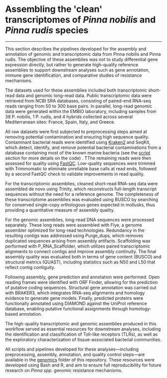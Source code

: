 # Assembling the 'clean' transcriptomes  of *Pinna nobilis* and *Pinna rudis* species
------------------------------------------------------------------------
This section describes the pipelines developed for the assembly and annotation of genomic and transcriptomic data from Pinna nobilis and Pinna rudis. The objective of these assemblies was not to study differential gene expression directly, but rather to generate high-quality reference assemblies to support downstream analyses such as gene annotation, immune gene identification, and comparative studies of resistance mechanisms.

The datasets used for these assemblies included both transcriptomic short-read data and genomic long-read data. Public transcriptomic data were retrieved from NCBI SRA databases, consisting of paired-end RNA-seq reads ranging from 50 to 300 base pairs. In parallel, long-read genomic data were generated within the EMBIO laboratory, including samples from 38 P. nobilis, 1 P. rudis, and 4 hybrids collected across several Mediterranean sites: France, Spain, Italy, and Greece.

All raw datasets were first subjected to preprocessing steps aimed at removing potential contamination and ensuring high sequence quality. Contaminant bacterial reads were identified using [Kraken2](./Kraken_2.md#Kraken2) and SeqKit, which detect, identify, and remove potential bacterial contaminations from a database containing most of the known marine bacteria (see the [script](./Script_classification.md) section for more details on the code) . TThe remaining reads were then assessed for quality using [FastQC](./FastQC.md#FastQC). Low-quality sequences were trimmed with Trimmomatic to eliminate unreliable base calls at read ends, followed by a second FastQC check to validate improvements in read quality. 

For the transcriptomic assemblies, cleaned short-read RNA-seq data were assembled de novo using Trinity, which reconstructs full-length transcript sequences without the need for a reference genome. The completeness of these transcriptome assemblies was evaluated using BUSCO by searching for conserved single-copy orthologous genes expected in mollusks, thus providing a quantitative measure of assembly quality.

For the genomic assemblies, long-read DNA sequences were processed separately. These long reads were assembled with Flye, a genome assembler optimized for long-read technologies. Redundancy in the resulting contigs was addressed using Purge_dups, which removes duplicated sequences arising from assembly artifacts. Scaffolding was performed with P_RNA_Scaffolder, which utilizes paired transcriptomic alignments to connect contigs and improve assembly continuity. The final assembly quality was evaluated both in terms of gene content (BUSCO) and structural metrics (QUAST), including statistics such as N50 and L50 that reflect contig contiguity.

Following assembly, gene prediction and annotation were performed. Open reading frames were identified with ORF Finder, allowing for the prediction of putative coding sequences. Structural gene annotation was carried out with BRAKER3, which integrates RNA-seq alignments and homology evidence to generate gene models. Finally, predicted proteins were functionally annotated using DIAMOND against the UniProt reference database, enabling putative functional assignments through homology-based annotation.

The high-quality transcriptomic and genomic assemblies produced in this workflow served as essential resources for downstream analyses, including the identification and classification of Toll-like receptors (TLRs), as well as the exploratory characterization of tissue-associated bacterial communities.

All scripts and pipelines developed for these analyses—including preprocessing, assembly, annotation, and quality control steps—are available in the [genomics](./genomics) folder of this repository. These resources were developed using Bash and R, and aim to ensure full reproducibility for future research on *Pinna spp*. genomic resistance mechanisms.
